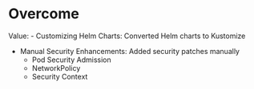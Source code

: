 # Overcome

Value: - Customizing Helm Charts: Converted Helm charts to Kustomize
- Manual Security Enhancements: Added security patches manually
    - Pod Security Admission
    - NetworkPolicy
    - Security Context